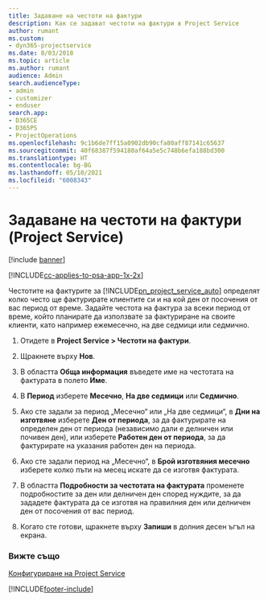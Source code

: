 ```yaml
---
title: Задаване на честоти на фактури
description: Как се задават честоти на фактури в Project Service
author: rumant
ms.custom:
- dyn365-projectservice
ms.date: 8/03/2018
ms.topic: article
ms.author: rumant
audience: Admin
search.audienceType:
- admin
- customizer
- enduser
search.app:
- D365CE
- D365PS
- ProjectOperations
ms.openlocfilehash: 9c1b6de7ff15a0902db90cfa80aff87141c65637
ms.sourcegitcommit: 40f68387f594180af64a5e5c748b6efa188bd300
ms.translationtype: HT
ms.contentlocale: bg-BG
ms.lasthandoff: 05/10/2021
ms.locfileid: "6008343"
---
```

# <a name="set-up-invoice-frequencies-project-service"></a>Задаване на честоти на фактури (Project Service)

[!include [banner](../includes/psa-now-project-operations.md)]

[!INCLUDE[cc-applies-to-psa-app-1x-2x](../includes/cc-applies-to-psa-app-1x-2x.md)]

Честотите на фактурите за [!INCLUDE[pn_project_service_auto](../includes/pn-project-service-auto.md)] определят колко често ще фактурирате клиентите си и на кой ден от посочения от вас период от време. Задайте честота на фактура за всеки период от време, който планирате да използвате за фактуриране на своите клиенти, като например ежемесечно, на две седмици или седмично.  
  
1.  Отидете в **Project Service > Честоти на фактури**.  
  
2.  Щракнете върху **Нов**.  
  
3.  В областта **Обща информация** въведете име на честотата на фактурата в полето **Име**.  
  
4.  В **Период** изберете **Месечно**, **На две седмици** или **Седмично**.  
  
5.  Ако сте задали за период „Месечно“ или „На две седмици“, в **Дни на изготвяне** изберете **Ден от периода**, за да фактурирате на определен ден от периода (независимо дали е делничен или почивен ден), или изберете **Работен ден от периода**, за да фактурирате на указания работен ден на периода.  
  
6.  Ако сте задали период на „Месечно“, в **Брой изготвяния месечно** изберете колко пъти на месец искате да се изготвя фактурата.  
  
7.  В областта **Подробности за честотата на фактурата** променете подробностите за ден или делничен ден според нуждите, за да зададете фактурата да се изготвя на правилния ден или делничен ден от посочения от вас период.  
  
8.  Когато сте готови, щракнете върху **Запиши** в долния десен ъгъл на екрана.  
  
### <a name="see-also"></a>Вижте също  
 [Конфигуриране на Project Service](../psa/configure.md)


[!INCLUDE[footer-include](../includes/footer-banner.md)]